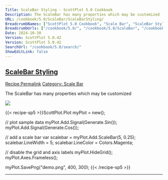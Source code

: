 ```yaml
---
Title: ScaleBar Styling - ScottPlot 5.0 Cookbook
Description: The ScaleBar has many properties which may be customized 
URL: /cookbook/5.0/ScaleBar/ScaleBarStyling/
BreadcrumbNames: ["ScottPlot 5.0 Cookbook", "Scale Bar", "ScaleBar Styling"]
BreadcrumbUrls: ["/cookbook/5.0/", "/cookbook/5.0/ScaleBar", "/cookbook/5.0/ScaleBar/ScaleBarStyling"]
Date: 2024-10-30
Version: ScottPlot 5.0.42
Version: ScottPlot 5.0.42
SearchUrl: "/cookbook/5.0/search/"
ShowEditLink: false
---
```



<h2 style='border-bottom: 0;'><a href='/cookbook/5.0/ScaleBar/ScaleBarStyling'>ScaleBar Styling</a></h2>

<div class="d-flex mb-2">
<a class="btn btn-sm btn-primary me-1" href="/cookbook/5.0/ScaleBar/ScaleBarStyling">Recipe Permalink</a>
<a class="btn btn-sm btn-success me-1" href="/cookbook/5.0/ScaleBar">Category: Scale Bar</a>
</div>

The ScaleBar has many properties which may be customized 

[![](/cookbook/5.0/images/ScaleBarStyling.png?241029205813)](/cookbook/5.0/images/ScaleBarStyling.png?241029205813)

{{< recipe-sp5 >}}ScottPlot.Plot myPlot = new();

// plot sample data
myPlot.Add.Signal(Generate.Sin());
myPlot.Add.Signal(Generate.Cos());

// add a scale bar
var scalebar = myPlot.Add.ScaleBar(5, 0.25);
scalebar.LineWidth = 5;
scalebar.LineColor = Colors.Magenta;

// disable the grid and axis labels
myPlot.HideGrid();
myPlot.Axes.Frameless();

myPlot.SavePng("demo.png", 400, 300);
{{< /recipe-sp5 >}}

<hr class='my-5 invisible'>


